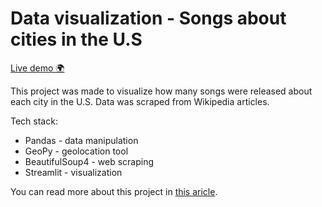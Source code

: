# Data visualization - Songs about cities in the U.S

[Live demo 🌍](https://city-songs-viz.herokuapp.com)

This project was made to visualize how many songs were released about each city in the U.S. Data was scraped from Wikipedia articles.

Tech stack:
- Pandas - data manipulation
- GeoPy - geolocation tool
- BeautifulSoup4 - web scraping
- Streamlit - visualization

You can read more about this project in [this aricle](https://medium.com/@dominikilnicki/data-viz-songs-about-cities-in-the-u-s-69043faa1a7b).